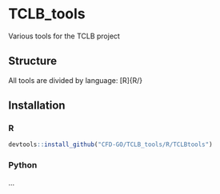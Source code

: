 # TCLB_tools
Various tools for the TCLB project

## Structure
All tools are divided by language: [R]{R/}

## Installation
### R
```R
devtools::install_github("CFD-GO/TCLB_tools/R/TCLBtools")
```
### Python
...
